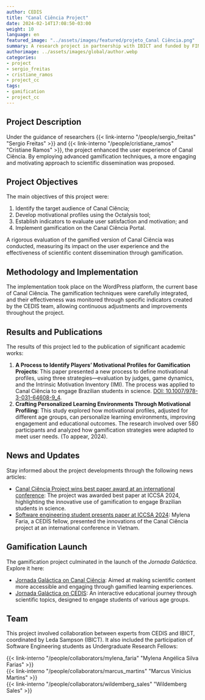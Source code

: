 ```yaml
---
author: CEDIS
title: "Canal Ciência Project"
date: 2024-02-14T17:08:50-03:00
weight: 10
language: en
featured_image: "../assets/images/featured/projeto_Canal Ciência.png"
summary: A research project in partnership with IBICT and funded by FINATEC, aimed at enhancing the user experience of the Canal Ciência through the use of gamification.
authorimage: ../assets/images/global/author.webp
categories: 
- project
- sergio_freitas
- cristiane_ramos
- project_cc
tags: 
- gamification
- project_cc
---
```


## Project Description

Under the guidance of researchers {{< link-interno "/people/sergio_freitas" "Sergio Freitas" >}} and {{< link-interno "/people/cristiane_ramos" "Cristiane Ramos" >}}, the project enhanced the user experience of Canal Ciência. By employing advanced gamification techniques, a more engaging and motivating approach to scientific dissemination was proposed.

## Project Objectives

The main objectives of this project were:
1. Identify the target audience of Canal Ciência;
2. Develop motivational profiles using the Octalysis tool;
3. Establish indicators to evaluate user satisfaction and motivation; and
4. Implement gamification on the Canal Ciência Portal.

A rigorous evaluation of the gamified version of Canal Ciência was conducted, measuring its impact on the user experience and the effectiveness of scientific content dissemination through gamification.

## Methodology and Implementation

The implementation took place on the WordPress platform, the current base of Canal Ciência. The gamification techniques were carefully integrated, and their effectiveness was monitored through specific indicators created by the CEDIS team, allowing continuous adjustments and improvements throughout the project.

## Results and Publications

The results of this project led to the publication of significant academic works:
1. **A Process to Identify Players’ Motivational Profiles for Gamification Projects**: This paper presented a new process to define motivational profiles, using three strategies—evaluation by judges, game dynamics, and the Intrinsic Motivation Inventory (IMI). The process was applied to Canal Ciência to engage Brazilian students in science. [DOI: 10.1007/978-3-031-64608-9_4](https://doi.org/10.1007/978-3-031-64608-9_4).
2. **Crafting Personalized Learning Environments Through Motivational Profiling**: This study explored how motivational profiles, adjusted for different age groups, can personalize learning environments, improving engagement and educational outcomes. The research involved over 580 participants and analyzed how gamification strategies were adapted to meet user needs. (To appear, 2024).

## News and Updates

Stay informed about the project developments through the following news articles:
- [Canal Ciência Project wins best paper award at an international conference](https://cedis.unb.br/posts/news-post.010/): The project was awarded best paper at ICCSA 2024, highlighting the innovative use of gamification to engage Brazilian students in science.
- [Software engineering student presents paper at ICCSA 2024](https://cedis.unb.br/posts/news-post.009/): Mylena Faria, a CEDIS fellow, presented the innovations of the Canal Ciência project at an international conference in Vietnam.

## Gamification Launch

The gamification project culminated in the launch of the *Jornada Galáctica*. Explore it here:
- [Jornada Galáctica on Canal Ciência](https://canalciencia.ibict.br/jornada-galactica/): Aimed at making scientific content more accessible and engaging through gamified learning experiences.
- [Jornada Galáctica on CEDIS](https://cedis.unb.br/products/jornada_galactica/): An interactive educational journey through scientific topics, designed to engage students of various age groups.

## Team

This project involved collaboration between experts from CEDIS and IBICT, coordinated by Leda Sampson (IBICT). It also included the participation of Software Engineering students as Undergraduate Research Fellows:

{{< link-interno "/people/collaborators/mylena_faria" "Mylena Angélica Silva Farias" >}}<br>
{{< link-interno "/people/collaborators/marcus_martins" "Marcus Vinicius Martins" >}}<br>
{{< link-interno "/people/collaborators/wildemberg_sales" "Wildemberg Sales" >}}
